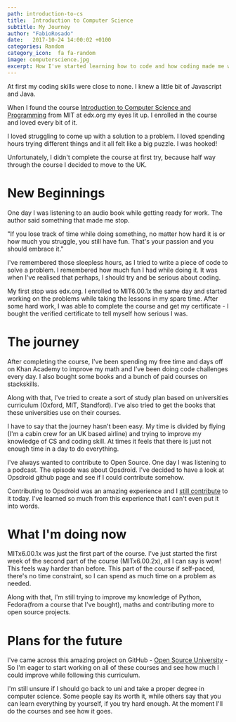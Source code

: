 ```yaml
---
path: introduction-to-cs
title:  Introduction to Computer Science
subtitle: My Journey 
author: "FabioRosado"
date:   2017-10-24 14:00:02 +0100
categories: Random
category_icon:  fa fa-random
image: computerscience.jpg
excerpt: How I've started learning how to code and how coding made me want to learn more about Computer Science. Read about my journey and all the free courses that I've been doing to improve my knowledge.
---
```


At first my coding skills were close to none. I knew a little bit of Javascript and Java.

When I found the course [Introduction to Computer Science and Programming](https://www.edx.org/course/introduction-computer-science-mitx-6-00-1x) from MIT at edx.org my eyes lit up. I enrolled in the course and loved every bit of it.

I loved struggling to come up with a solution to a problem. I loved spending hours trying different things and it all felt like a big puzzle. I was hooked!

Unfortunately, I didn't complete the course at first try, because half way through the course I decided to move to the UK.

# New Beginnings

One day I was listening to an audio book while getting ready for work. The author said something that made me stop.

"If you lose track of time while doing something, no matter how hard it is or how much you struggle, you still have fun. That's your passion and you should embrace it."

I've remembered those sleepless hours, as I tried to write a piece of code to solve a problem. I remembered how much fun I had while doing it. It was when I've realised that perhaps, I should try and be serious about coding.

My first stop was edx.org. I enrolled to MIT6.00.1x the same day and started working on the problems while taking the lessons in my spare time.  After some hard work, I was able to complete the course and get my certificate - I bought the verified certificate to tell myself how serious I was.

# The journey

After completing the course, I've been spending my free time and days off on Khan Academy to improve my math and I've been doing code challenges every day. I also bought some books and a bunch of paid courses on stackskills.

Along with that, I've tried to create a sort of study plan based on universities curriculum (Oxford, MIT, Standford). I've also tried to get the books that these universities use on their courses.

I have to say that the journey hasn't been easy. My time is divided by flying (I'm a cabin crew for an UK based airline) and trying to improve my knowledge of CS and coding skill. At times it feels that there is just not enough time in a day to do everything.

I've always wanted to contribute to Open Source. One day I was listening to a podcast. The episode was about Opsdroid. I've decided to have a look at Opsdroid github page and see if I could contribute somehow.

Contributing to Opsdroid was an amazing experience and I [still contribute](2017-10-01-opsdroid.md) to it today. I've learned so much from this experience that I can't even put it into words.

# What I'm doing now

MITx6.00.1x was just the first part of the course. I've just started the first week of the second part of the course (MITx6.00.2x), all I can say is wow! This feels way harder than before. This part of the course if self-paced, there's no time constraint, so I can spend as much time on a problem as needed.

Along with that, I'm still trying to improve my knowledge of Python, Fedora(from a course that I've bought), maths and contributing more to open source projects.

# Plans for the future

I've came across this amazing project on GitHub - [Open Source University](https://github.com/FabioRosado/computer-science) - So I'm eager to start working on all of these courses and see how much I could improve while following this curriculum.

I'm still unsure if I should go back to uni and take a proper degree in computer science. Some people say its worth it, while others say that you can learn everything by yourself, if you try hard enough. At the moment I'll do the courses and see how it goes.
